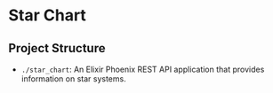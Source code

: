 # Star Chart

## Project Structure

- `./star_chart`: An Elixir Phoenix REST API application that provides information on star systems.

